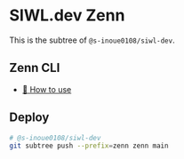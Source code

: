 # SIWL.dev Zenn

This is the subtree of `@s-inoue0108/siwl-dev`.

## Zenn CLI

* [📘 How to use](https://zenn.dev/zenn/articles/zenn-cli-guide)

## Deploy

```bash
# @s-inoue0108/siwl-dev
git subtree push --prefix=zenn zenn main
```